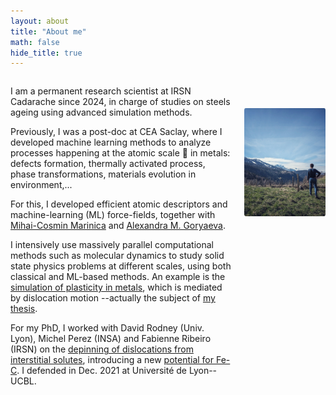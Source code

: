 ```yaml
---
layout: about
title: "About me"
math: false
hide_title: true
---
```



<!-- Wrap your content in a container div -->
<div class="content-container">

  <div class="text-container">
  <!-- Add your text inside a paragraph -->
  <p>
  I am a permanent research scientist at IRSN Cadarache since 2024, in charge of studies on steels ageing using advanced simulation methods. 

  Previously, I was a post-doc at CEA Saclay, where I developed machine learning methods to analyze processes happening at the atomic scale 🔬 in metals: 
  defects formation, thermally activated process, phase transformations, materials evolution in environment,... 

  For this, I developed efficient atomic descriptors and machine-learning (ML) force-fields, together with [Mihai-Cosmin Marinica](https://scholar.google.com/citations?user=Yfj9RqUAAAAJ&hl=en) and [Alexandra M. Goryaeva](https://scholar.google.fr/citations?user=3VPSML8AAAAJ&hl=en).

  I intensively use massively parallel computational methods such as molecular dynamics to study solid state physics problems at different scales, using both classical and ML-based methods.
  An example is the [simulation of plasticity in metals](https://doi.org/10.1103/PhysRevMaterials.6.013608), which is mediated by dislocation motion --actually the subject of [my thesis](https://theses.hal.science/tel-03728547).

  For my PhD, I worked with David Rodney (Univ. Lyon), Michel Perez (INSA) and Fabienne Ribeiro (IRSN) on the [depinning of dislocations from interstitial solutes](https://doi.org/10.1103/PhysRevMaterials.6.013608), introducing a new [potential for Fe-C](https://github.com/arn-all/FeC-EAM-potential). 
  I defended in Dec. 2021 at Université de Lyon--UCBL.

  </p>
  </div>
    <!-- Add the image and give it a class for styling -->
  <img class="side-image" src="/images/mountains.jpeg" alt="" />

</div>

<!-- Add a style tag with CSS to control the layout -->
<style>
  .content-container {
    display: flex;
    align-items: flex-start;
  }
  .text-container {
    flex-grow: 1;
  }

  .side-image {
    margin-top: 50px;
    margin-left: 20px; /* Adjust the space between the image and the text */
    max-width: 40%; /* Adjust the width of the image */
    border-radius: 2%; /* Make the image circular */
    overflow: hidden; /* Hide anything outside of the circle */
  }

  /* Responsive design for smaller screens */
  @media (max-width: 768px) {
    .side-image {
      max-width: 100%;
      margin-left: 0;
      margin-bottom: 20px;
    }

    .content-container {
      flex-direction: column;
    }
  }
</style>
